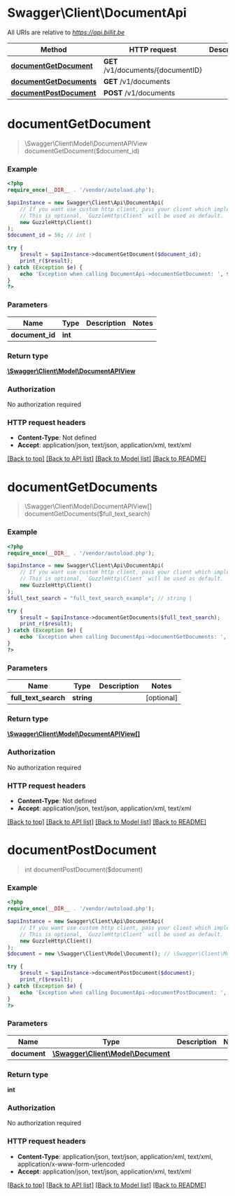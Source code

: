 # Swagger\Client\DocumentApi

All URIs are relative to *https://api.billit.be*

Method | HTTP request | Description
------------- | ------------- | -------------
[**documentGetDocument**](DocumentApi.md#documentGetDocument) | **GET** /v1/documents/{documentID} | 
[**documentGetDocuments**](DocumentApi.md#documentGetDocuments) | **GET** /v1/documents | 
[**documentPostDocument**](DocumentApi.md#documentPostDocument) | **POST** /v1/documents | 


# **documentGetDocument**
> \Swagger\Client\Model\DocumentAPIView documentGetDocument($document_id)



### Example
```php
<?php
require_once(__DIR__ . '/vendor/autoload.php');

$apiInstance = new Swagger\Client\Api\DocumentApi(
    // If you want use custom http client, pass your client which implements `GuzzleHttp\ClientInterface`.
    // This is optional, `GuzzleHttp\Client` will be used as default.
    new GuzzleHttp\Client()
);
$document_id = 56; // int | 

try {
    $result = $apiInstance->documentGetDocument($document_id);
    print_r($result);
} catch (Exception $e) {
    echo 'Exception when calling DocumentApi->documentGetDocument: ', $e->getMessage(), PHP_EOL;
}
?>
```

### Parameters

Name | Type | Description  | Notes
------------- | ------------- | ------------- | -------------
 **document_id** | **int**|  |

### Return type

[**\Swagger\Client\Model\DocumentAPIView**](../Model/DocumentAPIView.md)

### Authorization

No authorization required

### HTTP request headers

 - **Content-Type**: Not defined
 - **Accept**: application/json, text/json, application/xml, text/xml

[[Back to top]](#) [[Back to API list]](../../README.md#documentation-for-api-endpoints) [[Back to Model list]](../../README.md#documentation-for-models) [[Back to README]](../../README.md)

# **documentGetDocuments**
> \Swagger\Client\Model\DocumentAPIView[] documentGetDocuments($full_text_search)



### Example
```php
<?php
require_once(__DIR__ . '/vendor/autoload.php');

$apiInstance = new Swagger\Client\Api\DocumentApi(
    // If you want use custom http client, pass your client which implements `GuzzleHttp\ClientInterface`.
    // This is optional, `GuzzleHttp\Client` will be used as default.
    new GuzzleHttp\Client()
);
$full_text_search = "full_text_search_example"; // string | 

try {
    $result = $apiInstance->documentGetDocuments($full_text_search);
    print_r($result);
} catch (Exception $e) {
    echo 'Exception when calling DocumentApi->documentGetDocuments: ', $e->getMessage(), PHP_EOL;
}
?>
```

### Parameters

Name | Type | Description  | Notes
------------- | ------------- | ------------- | -------------
 **full_text_search** | **string**|  | [optional]

### Return type

[**\Swagger\Client\Model\DocumentAPIView[]**](../Model/DocumentAPIView.md)

### Authorization

No authorization required

### HTTP request headers

 - **Content-Type**: Not defined
 - **Accept**: application/json, text/json, application/xml, text/xml

[[Back to top]](#) [[Back to API list]](../../README.md#documentation-for-api-endpoints) [[Back to Model list]](../../README.md#documentation-for-models) [[Back to README]](../../README.md)

# **documentPostDocument**
> int documentPostDocument($document)



### Example
```php
<?php
require_once(__DIR__ . '/vendor/autoload.php');

$apiInstance = new Swagger\Client\Api\DocumentApi(
    // If you want use custom http client, pass your client which implements `GuzzleHttp\ClientInterface`.
    // This is optional, `GuzzleHttp\Client` will be used as default.
    new GuzzleHttp\Client()
);
$document = new \Swagger\Client\Model\Document(); // \Swagger\Client\Model\Document | 

try {
    $result = $apiInstance->documentPostDocument($document);
    print_r($result);
} catch (Exception $e) {
    echo 'Exception when calling DocumentApi->documentPostDocument: ', $e->getMessage(), PHP_EOL;
}
?>
```

### Parameters

Name | Type | Description  | Notes
------------- | ------------- | ------------- | -------------
 **document** | [**\Swagger\Client\Model\Document**](../Model/Document.md)|  |

### Return type

**int**

### Authorization

No authorization required

### HTTP request headers

 - **Content-Type**: application/json, text/json, application/xml, text/xml, application/x-www-form-urlencoded
 - **Accept**: application/json, text/json, application/xml, text/xml

[[Back to top]](#) [[Back to API list]](../../README.md#documentation-for-api-endpoints) [[Back to Model list]](../../README.md#documentation-for-models) [[Back to README]](../../README.md)

